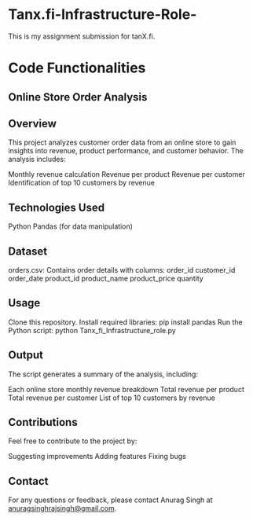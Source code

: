 # Tanx.fi-Infrastructure-Role-
This is my assignment submission for tanX.fi.

# Code Functionalities

## Online Store Order Analysis

## Overview

This project analyzes customer order data from an online store to gain insights into revenue, product performance, and customer behavior. The analysis includes:

Monthly revenue calculation
Revenue per product
Revenue per customer
Identification of top 10 customers by revenue

## Technologies Used

Python
Pandas (for data manipulation)

## Dataset

orders.csv: Contains order details with columns:
order_id
customer_id
order_date
product_id
product_name
product_price
quantity

## Usage

Clone this repository.
Install required libraries: pip install pandas
Run the Python script: python Tanx_fi_Infrastructure_role.py

## Output

The script generates a summary of the analysis, including:

Each online store monthly revenue breakdown
Total revenue per product
Total revenue per customer
List of top 10 customers by revenue

## Contributions

Feel free to contribute to the project by:

Suggesting improvements
Adding features
Fixing bugs

## Contact

For any questions or feedback, please contact Anurag Singh at anuragsinghrajsingh@gmail.com.
